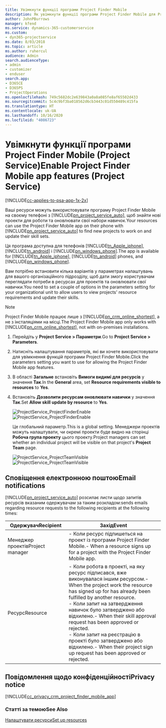 ```yaml
---
title: Увімкнути функції програми Project Finder Mobile
description: Як увімкнути функції програми Project Finder Mobile для Project Service
author: JohnPBurrows
manager: kfend
ms.service: dynamics-365-customerservice
ms.custom:
- dyn365-projectservice
ms.date: 8/03/2018
ms.topic: article
ms.author: ruhercul
audience: Admin
search.audienceType:
- admin
- customizer
- enduser
search.app:
- D365CE
- D365PS
- ProjectOperations
ms.openlocfilehash: 749c5682dc2e639843a0a8a085fe8af65502d433
ms.sourcegitcommit: 5c4c9bf3ba018562d6cb3443c01d550489c415fa
ms.translationtype: HT
ms.contentlocale: uk-UA
ms.lasthandoff: 10/16/2020
ms.locfileid: "4086723"
---
```

# <a name="enable-project-finder-mobile-app-features-project-service"></a><span data-ttu-id="29f1d-103">Увімкнути функції програми Project Finder Mobile (Project Service)</span><span class="sxs-lookup"><span data-stu-id="29f1d-103">Enable Project Finder Mobile app features (Project Service)</span></span>

[!INCLUDE[cc-applies-to-psa-app-1x-2x](../includes/cc-applies-to-psa-app-1x-2x.md)]

<span data-ttu-id="29f1d-104">Ваші ресурси можуть використовувати програму Project Finder Mobile на своєму телефоні з [!INCLUDE[pn_project_service_auto](../includes/pn-project-service-auto.md)], щоб знайти нові проекти для роботи та оновлювати свої набори навичок.</span><span class="sxs-lookup"><span data-stu-id="29f1d-104">Your resources can use the Project Finder Mobile app on their phone with [!INCLUDE[pn_project_service_auto](../includes/pn-project-service-auto.md)] to find new projects to work on and update their skill sets.</span></span>  
  
 <span data-ttu-id="29f1d-105">Ця програма доступна для телефонів [!INCLUDE[tn_Apple_iphone](../includes/tn-apple-iphone.md)], [!INCLUDE[tn_android](../includes/tn-android.md)] і [!INCLUDE[pn_windows_phone](../includes/pn-windows-phone.md)].</span><span class="sxs-lookup"><span data-stu-id="29f1d-105">The app is available for [!INCLUDE[tn_Apple_iphone](../includes/tn-apple-iphone.md)], [!INCLUDE[tn_android](../includes/tn-android.md)] phones, and [!INCLUDE[pn_windows_phone](../includes/pn-windows-phone.md)].</span></span>  
  
 <span data-ttu-id="29f1d-106">Вам потрібно встановити кілька варіантів у параметрах налаштувань для вашого організаційного підрозділу, щоб дати змогу користувачам переглядати потреби в ресурсах для проектів та оновлювати свої навички.</span><span class="sxs-lookup"><span data-stu-id="29f1d-106">You need to set a couple of options in the parameters setting for your organizational unit to allow users to view projects' resource requirements and update their skills.</span></span>  
  
> [!NOTE]
>  <span data-ttu-id="29f1d-107">Project Finder Mobile працює лише з [!INCLUDE[pn_crm_online_shortest](../includes/pn-crm-online-shortest.md)], а не з інсталяціями на місці.</span><span class="sxs-lookup"><span data-stu-id="29f1d-107">The Project Finder Mobile app only works with [!INCLUDE[pn_crm_online_shortest](../includes/pn-crm-online-shortest.md)], not with on-premises installations.</span></span>  
  
1. <span data-ttu-id="29f1d-108">Перейдіть у **Project Service > Параметри**.</span><span class="sxs-lookup"><span data-stu-id="29f1d-108">Go to **Project Service > Parameters**.</span></span>  
  
2. <span data-ttu-id="29f1d-109">Натисніть налаштування параметрів, які ви хочете використовувати для увімкнення функцій програми Project Finder Mobile.</span><span class="sxs-lookup"><span data-stu-id="29f1d-109">Click the parameters setting you want to use for allowing the Project Finder Mobile app features.</span></span>  
  
3. <span data-ttu-id="29f1d-110">В області **Загальне** встановіть **Вимоги видимі для ресурсів** у значення **Так**.</span><span class="sxs-lookup"><span data-stu-id="29f1d-110">In the **General** area, set **Resource requirements visible to resources** to **Yes**.</span></span>  
  
4. <span data-ttu-id="29f1d-111">Встановіть **Дозволити ресурсам оновлювати навички** у значення **Так**.</span><span class="sxs-lookup"><span data-stu-id="29f1d-111">Set **Allow skill update by resource** to **Yes**.</span></span>  
  
   <span data-ttu-id="29f1d-112">![ProjectService_ProjectFinderEnable](../psa/media/project-service-project-finder-enable.png "ProjectService_ProjectFinderEnable")</span><span class="sxs-lookup"><span data-stu-id="29f1d-112">![ProjectService_ProjectFinderEnable](../psa/media/project-service-project-finder-enable.png "ProjectService_ProjectFinderEnable")</span></span>  
  
   <span data-ttu-id="29f1d-113">Це глобальний параметр.</span><span class="sxs-lookup"><span data-stu-id="29f1d-113">This is a global setting.</span></span> <span data-ttu-id="29f1d-114">Менеджери проектів можуть налаштувати, чи окремі проекти буде видно на сторінці **Робоча група проекту** цього проекту.</span><span class="sxs-lookup"><span data-stu-id="29f1d-114">Project managers can set whether an individual project will be visible on that project's **Project Team** page.</span></span>  
  
   <span data-ttu-id="29f1d-115">![ProjectService_ProjectTeamVisible](../psa/media/project-service-project-team-visible.png "ProjectService_ProjectTeamVisible")</span><span class="sxs-lookup"><span data-stu-id="29f1d-115">![ProjectService_ProjectTeamVisible](../psa/media/project-service-project-team-visible.png "ProjectService_ProjectTeamVisible")</span></span>  
  
## <a name="email-notifications"></a><span data-ttu-id="29f1d-116">Сповіщення електронною поштою</span><span class="sxs-lookup"><span data-stu-id="29f1d-116">Email notifications</span></span>  
 [!INCLUDE[pn_project_service_auto](../includes/pn-project-service-auto.md)] <span data-ttu-id="29f1d-117">розсилає листи щодо запитів ресурсів вказаним одержувачам за таким розкладом:</span><span class="sxs-lookup"><span data-stu-id="29f1d-117">sends emails regarding resource requests to the following recipients at the following times:</span></span>  
  
|<span data-ttu-id="29f1d-118">Одержувач</span><span class="sxs-lookup"><span data-stu-id="29f1d-118">Recipient</span></span>|<span data-ttu-id="29f1d-119">Захід</span><span class="sxs-lookup"><span data-stu-id="29f1d-119">Event</span></span>|  
|---------------|-----------|  
|<span data-ttu-id="29f1d-120">Менеджер проектів</span><span class="sxs-lookup"><span data-stu-id="29f1d-120">Project manager</span></span>|<span data-ttu-id="29f1d-121">- Коли ресурс підпишеться на проект із програми Project Finder Mobile.</span><span class="sxs-lookup"><span data-stu-id="29f1d-121">-   When a resource signs up for a project with the Project Finder Mobile app.</span></span>|  
|<span data-ttu-id="29f1d-122">Ресурс</span><span class="sxs-lookup"><span data-stu-id="29f1d-122">Resource</span></span>|<span data-ttu-id="29f1d-123">- Коли робота в проекті, на яку ресурс підписався, вже виконувалася іншим ресурсом.</span><span class="sxs-lookup"><span data-stu-id="29f1d-123">-   When the project work the resource has signed up for has already been fulfilled by another resource.</span></span><br /><span data-ttu-id="29f1d-124">- Коли запит на затвердження навичок було затверджено або відхилено.</span><span class="sxs-lookup"><span data-stu-id="29f1d-124">-   When their skill approval request has been approved or rejected.</span></span><br /><span data-ttu-id="29f1d-125">- Коли запит на реєстрацію в проекті було затверджено або відхилено.</span><span class="sxs-lookup"><span data-stu-id="29f1d-125">-   When their project sign up request has been approved or rejected.</span></span>|  
  
## <a name="privacy-notice"></a><span data-ttu-id="29f1d-126">Повідомлення щодо конфіденційності</span><span class="sxs-lookup"><span data-stu-id="29f1d-126">Privacy notice</span></span>  
 [!INCLUDE[cc_privacy_crm_project_finder_mobile_app](../includes/cc-privacy-crm-project-finder-mobile-app.md)]  
  
### <a name="see-also"></a><span data-ttu-id="29f1d-127">Статті за темою</span><span class="sxs-lookup"><span data-stu-id="29f1d-127">See Also</span></span>  
 [<span data-ttu-id="29f1d-128">Налаштувати ресурси</span><span class="sxs-lookup"><span data-stu-id="29f1d-128">Set up resources</span></span>](../psa/set-up-resources.md)
